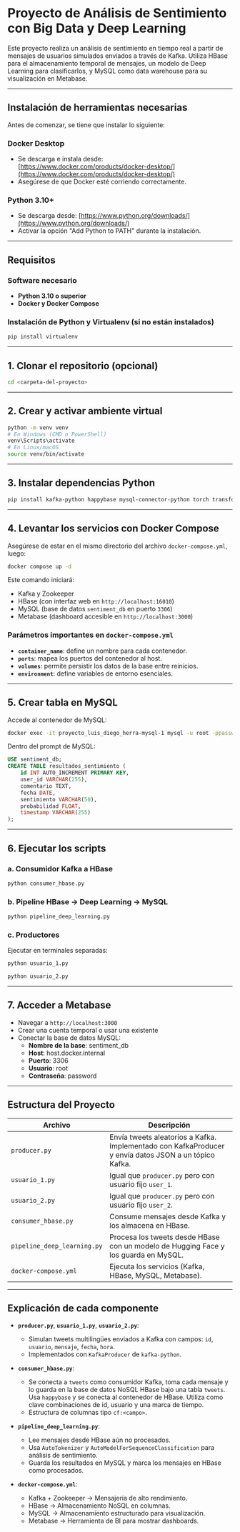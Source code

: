 # Proyecto de Análisis de Sentimiento con Big Data y Deep Learning

Este proyecto realiza un análisis de sentimiento en tiempo real a partir de mensajes de usuarios simulados enviados a través de Kafka. Utiliza HBase para el almacenamiento temporal de mensajes, un modelo de Deep Learning para clasificarlos, y MySQL como data warehouse para su visualización en Metabase.

---

## Instalación de herramientas necesarias

Antes de comenzar, se tiene que instalar lo siguiente:

### Docker Desktop
- Se descarga e instala desde: [https://www.docker.com/products/docker-desktop/](https://www.docker.com/products/docker-desktop/)
- Asegúrese de que Docker esté corriendo correctamente.

### Python 3.10+
- Se descarga desde: [https://www.python.org/downloads/](https://www.python.org/downloads/)
- Activar la opción "Add Python to PATH" durante la instalación.

---

## Requisitos

### Software necesario

- **Python 3.10 o superior**
- **Docker y Docker Compose**

### Instalación de Python y Virtualenv (si no están instalados)

```bash
pip install virtualenv
```

---

## 1. Clonar el repositorio (opcional)

```bash
cd <carpeta-del-proyecto>
```

---

## 2. Crear y activar ambiente virtual

```bash
python -m venv venv
# En Windows (CMD o PowerShell)
venv\Scripts\activate
# En Linux/macOS
source venv/bin/activate
```

---

## 3. Instalar dependencias Python

```bash
pip install kafka-python happybase mysql-connector-python torch transformers
```

---

## 4. Levantar los servicios con Docker Compose

Asegúrese de estar en el mismo directorio del archivo `docker-compose.yml`, luego:

```bash
docker compose up -d
```

Este comando iniciará:

- Kafka y Zookeeper
- HBase (con interfaz web en `http://localhost:16010`)
- MySQL (base de datos `sentiment_db` en puerto `3306`)
- Metabase (dashboard accesible en `http://localhost:3000`)

### Parámetros importantes en `docker-compose.yml`

- **`container_name`**: define un nombre para cada contenedor.
- **`ports`**: mapea los puertos del contenedor al host.
- **`volumes`**: permite persistir los datos de la base entre reinicios.
- **`environment`**: define variables de entorno esenciales.

---

## 5. Crear tabla en MySQL

Accede al contenedor de MySQL:

```bash
docker exec -it proyecto_luis_diego_herra-mysql-1 mysql -u root -ppassword
```

Dentro del prompt de MySQL:

```sql
USE sentiment_db;
CREATE TABLE resultados_sentimiento (
    id INT AUTO_INCREMENT PRIMARY KEY,
    user_id VARCHAR(255),
    comentario TEXT,
    fecha DATE,
    sentimiento VARCHAR(50),
    probabilidad FLOAT,
    timestamp VARCHAR(255)
);
```

---

## 6. Ejecutar los scripts

### a. Consumidor Kafka a HBase

```bash
python consumer_hbase.py
```

### b. Pipeline HBase -> Deep Learning -> MySQL

```bash
python pipeline_deep_learning.py
```

### c. Productores

Ejecutar en terminales separadas:

```bash
python usuario_1.py
```

```bash
python usuario_2.py
```

---

## 7. Acceder a Metabase

- Navegar a `http://localhost:3000`
- Crear una cuenta temporal o usar una existente
- Conectar la base de datos MySQL:
  - **Nombre de la base**: sentiment_db
  - **Host**: host.docker.internal
  - **Puerto**: 3306
  - **Usuario**: root
  - **Contraseña**: password

---

## Estructura del Proyecto

| Archivo                     | Descripción                                                                     |
| --------------------------- | ------------------------------------------------------------------------------- |
| `producer.py`               | Envía tweets aleatorios a Kafka. Implementado con KafkaProducer y envía datos JSON a un tópico Kafka.                                                |
| `usuario_1.py`              | Igual que `producer.py` pero con usuario fijo `user_1`.                         |
| `usuario_2.py`              | Igual que `producer.py` pero con usuario fijo `user_2`.                         |
| `consumer_hbase.py`         | Consume mensajes desde Kafka y los almacena en HBase.                           |
| `pipeline_deep_learning.py` | Procesa los tweets desde HBase con un modelo de Hugging Face y los guarda en MySQL. |
| `docker-compose.yml`        | Ejecuta los servicios (Kafka, HBase, MySQL, Metabase).                         |

---

## Explicación de cada componente

- **`producer.py`**, **`usuario_1.py`**, **`usuario_2.py`**:
  - Simulan tweets multilingües enviados a Kafka con campos: `id`, `usuario`, `mensaje`, `fecha`, `hora`.
  - Implementados con `KafkaProducer` de `kafka-python`.

- **`consumer_hbase.py`**:
  - Se conecta a `tweets` como consumidor Kafka, toma cada mensaje y lo guarda en la base de datos NoSQL HBase bajo una tabla `tweets`. Usa `happybase` y se conecta al contenedor de HBase. Utiliza como clave combinaciones de id, usuario y una marca de tiempo.
  - Estructura de columnas tipo `cf:<campo>`.

- **`pipeline_deep_learning.py`**:
  - Lee mensajes desde HBase aún no procesados.
  - Usa `AutoTokenizer` y `AutoModelForSequenceClassification` para análisis de sentimiento.
  - Guarda los resultados en MySQL y marca los mensajes en HBase como procesados.

- **`docker-compose.yml`**:
  - Kafka + Zookeeper → Mensajería de alto rendimiento.
  - HBase → Almacenamiento NoSQL en columnas.
  - MySQL → Almacenamiento estructurado para visualización.
  - Metabase → Herramienta de BI para mostrar dashboards.
